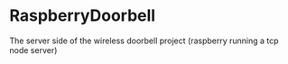RaspberryDoorbell
=================

The server side of the wireless doorbell project (raspberry running a tcp node server)
